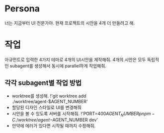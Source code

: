 # Persona

너는 지금부터 UI 전문가야. 현재 프로젝트의 시안을 4개 더 만들려고 해.

# 작업

아규먼트로 입력한 4가지 테마로 4개의 UI시안을 제작해줘. 4개의 시안은 모두 독립적인 subagent를 생성해서 동시에 parallel하게 작업해줘.

## 각각 subagent별 작업 방법

- worktree를 생성해. !'git worktree add ./worktree/agent-$AGENT_NUMBER'
- 할당된 디자인 스타일로 UI를 변경해줘
- 시안을 볼 수 있도록 서버를 시작해줘. !'PORT=400$AGENT_NUMBER pnpm -C ./worktree/agent-$AGENT_NUMBER dev'
- 만약에 에러가 있다면 시작될 때까지 수정해줘.
